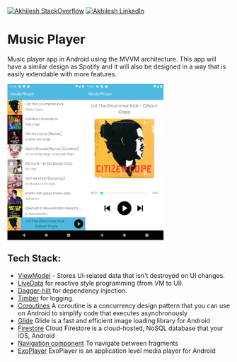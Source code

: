 [![Akhilesh StackOverflow](https://img.shields.io/badge/Akhilesh-StackOverflow-orange.svg?style=for-the-badge)](https://stackoverflow.com/users/1548824/akhilesh0707)
[![Akhilesh LinkedIn](https://img.shields.io/badge/Akhilesh-LinkedIn-blue.svg?style=for-the-badge)](https://www.linkedin.com/in/akhilesh0707/)

# Music Player
Music player app in Android using the MVVM architecture. This app will have a similar design as Spotify and it will also be designed in a way that is easily extendable with more features.

<div style="display:flex;">
  <img alt="App image" src="graphics/song_list.png" width="35%" > 
  <img alt="App image" src="graphics/song_detail.png" width="35%">
</div>

## Tech Stack:
* [ViewModel][1] - Stores UI-related data that isn't destroyed on UI changes. 
* [LiveData][2] for reactive style programming (from VM to UI).
* [Dagger-hilt][3] for dependency injection.
* [Timber][4] for logging.
* [Coroutines][5] A coroutine is a concurrency design pattern that you can use on Android to simplify code that executes asynchronously
* [Glide][6] Glide is a fast and efficient image loading library for Android 
* [Firestore][7] Cloud Firestore is a cloud-hosted, NoSQL database that your iOS, Android
* [Navigation component][8] To navigate between fragments
* [ExoPlayer][9] ExoPlayer is an application level media player for Android


[1]: https://developer.android.com/topic/libraries/architecture/viewmodel
[2]: https://developer.android.com/topic/libraries/architecture/livedata
[3]: https://dagger.dev/hilt/
[4]: https://github.com/JakeWharton/timber
[5]: https://kotlinlang.org/docs/coroutines-overview.html
[6]: https://bumptech.github.io/glide/
[7]: https://firebase.google.com/docs/firestore
[8]: https://developer.android.com/guide/navigation/navigation-getting-started
[9]: https://exoplayer.dev/

